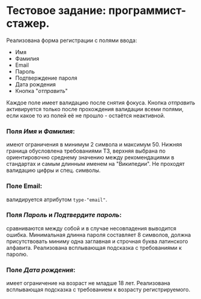 # Тестовое задание: программист-стажер.

Реализована форма регистрации с полями ввода:
* Имя
* Фамилия
* Email
* Пароль
* Подтверждение пароля
* Дата рождения
* Кнопка "*отправить*"

Каждое поле имеет валидацию после снятия фокуса. Кнопка *отправить* активируется только после прохождения валидации всеми полями, если какое то из полей её не прошло - остаётся неактивной.

### Поля *Имя* и *Фамилия*:
имеют ограничения в минимум 2 символа и максимум 50. Нижняя граница обусловлена требованиями ТЗ, верхняя выбрана по ориентировочно среднему значению между рекомендациями в стандартах и самым длинным именем на "Википедии". Не проходят валидацию цифры и спец. символы.

### Поле Email:
валидируется атрибутом ```type-"email"```.

### Поля *Пароль* и *Подтвердите пароль*:
сравниваются между собой и в случае несовпадения выводится ошибка. Минимальная длинна пароля составляет 8 символов, должна присутствовать миниму одна заглавная и строчная буква латинского алфавита. Реализована всплывающая подсказка с требованиями к паролю.

### Поле *Дата рождения*:
имеет ограничение на возраст не младше 18 лет. Реализована всплывающая подсказка с требованием к возрасту регистрируемого.